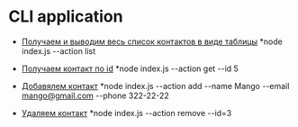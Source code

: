# CLI application

- [Получаем и выводим весь список контактов в виде таблицы](https://ibb.co/vzvB8qs)
  \*node index.js --action list

- [Получаем контакт по id](https://ibb.co/VSZ5KCm) \*node index.js --action get
  --id 5

- [Добавялем контакт](https://ibb.co/ynMcwzF) \*node index.js --action add
  --name Mango --email mango@gmail.com --phone 322-22-22

- [Удаляем контакт](https://ibb.co/t36zTvB) \*node index.js --action remove
  --id=3
